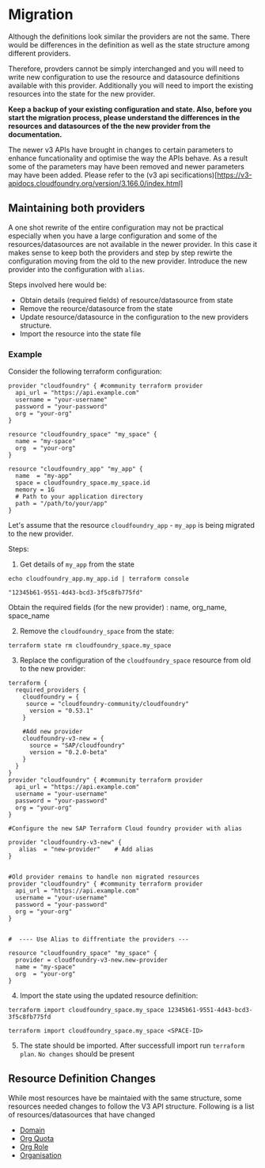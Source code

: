 # Migration 

 Although the definitions look similar the providers are not the same. There would be differences in the definition as well as the state structure among different providers. 
 
 Therefore, provders cannot be simply interchanged and you will need to write new configuration to use the resource and datasource definitions available with this provider. Additionally you will need to import the existing resources into the state for the new provider.

 **Keep a backup of your existing configuration and state. Also, before you start the migration process, please understand the differences in the resources and datasources of the the new provider from the documentation.**

 The newer v3 APIs have brought in changes to certain parameters to enhance funcationality and optimise the way the APIs behave. As a result some of the parameters may have been removed and newer parameters may have been added. Please refer to the (v3 api secifications)[https://v3-apidocs.cloudfoundry.org/version/3.166.0/index.html]

## Maintaining both providers

A one shot rewrite of the entire configuration may not be practical especially when you have a large configuration and some of the resources/datasources are not available in the newer provider. In this case it makes sense to keep both the providers and step by step rewirte the configuration moving from the old to the new provider. Introduce the new provider into the configuration with `alias`.

Steps involved here would be:

- Obtain details (required fields) of resource/datasource from state
- Remove the reource/datasource from the state
- Update  resource/datasource in the configuration to the new providers structure.
- Import the resource into the state file

### Example

Consider the following terraform configuration:

```
provider "cloudfoundry" { #community terraform provider
  api_url = "https://api.example.com"   
  username = "your-username"            
  password = "your-password"            
  org = "your-org"                             
}

resource "cloudfoundry_space" "my_space" {
  name = "my-space"                     
  org  = "your-org"                     
}

resource "cloudfoundry_app" "my_app" {
  name  = "my-app"                      
  space = cloudfoundry_space.my_space.id
  memory = 1G                         
  # Path to your application directory
  path = "/path/to/your/app"            
}
```
Let's assume that the resource `cloudfoundry_app` - `my_app` is being migrated to the new provider.

Steps:

1) Get details of `my_app` from the state

```
echo cloudfoundry_app.my_app.id | terraform console

"12345b61-9551-4d43-bcd3-3f5c8fb775fd"

```
Obtain the required fields (for the new provider) : name, org_name, space_name

2) Remove the `cloudfoundry_space` from the state:

```
terraform state rm cloudfoundry_space.my_space
```

3) Replace the configuration of the `cloudfoundry_space` resource from old to the new provider:

```
terraform {
  required_providers {
    cloudfoundry = {
     source = "cloudfoundry-community/cloudfoundry"
      version = "0.53.1"
    }
    
    #Add new provider
    cloudfoundry-v3-new = {
      source = "SAP/cloudfoundry"
      version = "0.2.0-beta"
    }
  }
}
provider "cloudfoundry" { #community terraform provider
  api_url = "https://api.example.com"   
  username = "your-username"            
  password = "your-password"            
  org = "your-org"                             
}

#Configure the new SAP Terraform Cloud foundry provider with alias

provider "cloudfoundry-v3-new" { 
   alias  = "new-provider"    # Add alias                         
}


#Old provider remains to handle non migrated resources
provider "cloudfoundry" { #community terraform provider
  api_url = "https://api.example.com"   
  username = "your-username"            
  password = "your-password"            
  org = "your-org"                             
}


#  ---- Use Alias to diffrentiate the providers ---
 
resource "cloudfoundry_space" "my_space" {
  provider = cloudfoundry-v3-new.new-provider 
  name = "my-space"                     
  org  = "your-org"                     
}
```

4) Import the state using the updated resource definition:

```
terraform import cloudfoundry_space.my_space 12345b61-9551-4d43-bcd3-3f5c8fb775fd

terraform import cloudfoundry_space.my_space <SPACE-ID>
```

5) The state should be imported. After successfull import run `terraform plan`. `No changes` should be present

## Resource Definition Changes

While most resources have be maintaied with the same structure, some resources needed changes to follow the V3 API structure. Following is a list of resources/datasources that have changed

- [Domain](domain.md)
- [Org Quota](org_quota.md)
- [Org Role](org_role.md)
- [Organisation](organisation.md)





